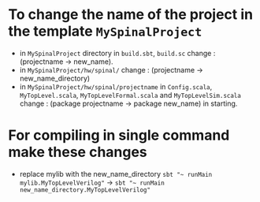 # To change the name of the project in the template ```MySpinalProject```
- in ```MySpinalProject``` directory in ```build.sbt```, ```build.sc``` change : (projectname -> new_name).
- in ```MySpinalProject/hw/spinal/``` change : (projectname -> new_name_directory)
- in ```MySpinalProject/hw/spinal/projectname``` in ```Config.scala```, ```MyTopLevel.scala```, ```MyTopLevelFormal.scala``` and ```MyTopLevelSim.scala``` change : (package projectname -> package new_name) in starting.

# For compiling in single command make these changes
- replace mylib with the new_name_directory ```sbt "~ runMain mylib.MyTopLevelVerilog"``` -> ```sbt "~ runMain new_name_directory.MyTopLevelVerilog"```